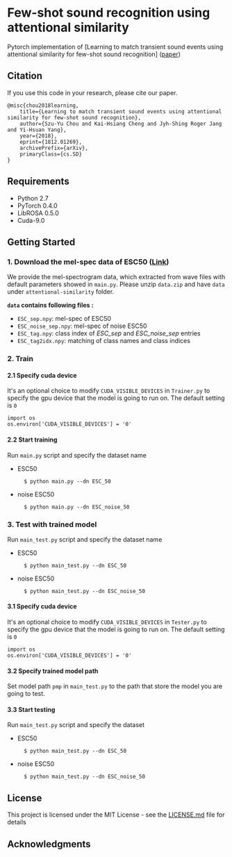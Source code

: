 # Few-shot sound recognition using attentional similarity

Pytorch implementation of [Learning to match transient sound events using attentional similarity for few-shot sound recognition] ([paper](https://arxiv.org/abs/1812.01269))

## Citation
If you use this code in your research, please cite our paper.

    @misc{chou2018learning,
        title={Learning to match transient sound events using attentional similarity for few-shot sound recognition},
        author={Szu-Yu Chou and Kai-Hsiang Cheng and Jyh-Shing Roger Jang and Yi-Hsuan Yang},
        year={2018},
        eprint={1812.01269},
        archivePrefix={arXiv},
        primaryClass={cs.SD}
    }

## Requirements

- Python 2.7
- PyTorch 0.4.0
- LibROSA 0.5.0
- Cuda-9.0

## Getting Started
### 1. Download the mel-spec data of ESC50 ([Link](https://drive.google.com/open?id=1dWiqIc8xTBN4wYPwiYObegWVM7J5oLkm))
We provide the mel-spectrogram data, which extracted from wave files with default parameters showed in ```main.py```. Please unzip ```data.zip``` and have ```data``` under ```attentional-similarity``` folder.

**```data``` contains following files :**
- ```ESC_sep.npy```: mel-spec of ESC50
- ```ESC_noise_sep.npy```: mel-spec of noise ESC50
- ```ESC_tag.npy```: class index of *ESC_sep* and *ESC_noise_sep* entries
- ```ESC_tag2idx.npy```: matching of class names and class indices

### 2. Train
#### 2.1 Specify cuda device
It's an optional choice to modify ```CUDA_VISIBLE_DEVICES``` in ```Trainer.py``` to specify the gpu device that the model is going to run on. The default setting is ```0```

    import os
    os.environ['CUDA_VISIBLE_DEVICES'] = '0'

#### 2.2 Start training
Run ```main.py``` script and specify the dataset name

- ESC50

        $ python main.py --dn ESC_50

- noise ESC50
        
        $ python main.py --dn ESC_noise_50

### 3. Test with trained model
Run ```main_test.py``` script and specify the dataset name

- ESC50

        $ python main_test.py --dn ESC_50

- noise ESC50
        
        $ python main_test.py --dn ESC_noise_50
#### 3.1 Specify cuda device
It's an optional choice to modify ```CUDA_VISIBLE_DEVICES``` in ```Tester.py``` to specify the gpu device that the model is going to run on. The default setting is ```0```

    import os
    os.environ['CUDA_VISIBLE_DEVICES'] = '0'

#### 3.2 Specify trained model path
Set model path ```pmp``` in ```main_test.py``` to the path that store the model you are going to test. 

#### 3.3 Start testing
Run ```main_test.py``` script and specify the dataset

- ESC50

        $ python main_test.py --dn ESC_50

- noise ESC50
        
        $ python main_test.py --dn ESC_noise_50


## License

This project is licensed under the MIT License - see the [LICENSE.md](LICENSE.md) file for details

## Acknowledgments


